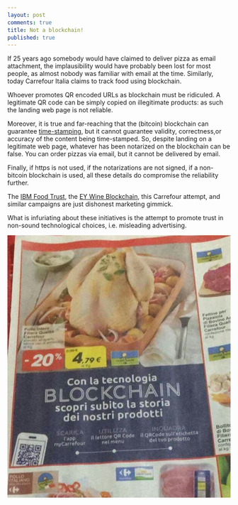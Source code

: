 ```yaml
---
layout: post
comments: true
title: Not a blockchain!
published: true
---
```


If 25 years ago somebody would have claimed to deliver pizza as email attachment, the
implausibility would have probably been lost for most people, as almost nobody was familiar
with email at the time. Similarly, today Carrefour Italia claims to track food using blockchain.

Whoever promotes QR encoded URLs as blockchain must be ridiculed. A legitimate QR code can be simply copied on illegitimate products: as such the landing web page is not reliable.

Moreover, it is true and far-reaching that the (bitcoin) blockchain can guarantee [time-stamping](https://opentimestamps.org/), but it cannot guarantee validity, correctness,or accuracy of the content being time-stamped. So, despite landing on a legitimate web page,
whatever has been notarized on the blockchain can be false. You can order pizzas via email, but it cannot be delivered by email.

Finally, if https is not used, if the notarizations are not signed, if a non-bitcoin blockchain is used, all these details do compromise the reliability further.

The [IBM Food Trust](https://www.ibm.com/blockchain/solutions/food-trust), 
the [EY Wine Blockchain](https://www.ey.com/it/it/services/advisory/ey-blockchain),
this Carrefour attempt, and similar campaigns are just dishonest marketing gimmick.

What is infuriating about these initiatives is the attempt to promote trust in non-sound technological choices, i.e. misleading advertising.

![chicken blockchain](/images/chicken-blockchain.jpg)
